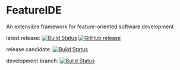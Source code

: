 # FeatureIDE
An extensible framework for feature-oriented software development

latest release: 
[![Build Status](https://travis-ci.org/FeatureIDE/FeatureIDE.svg?branch=master)](https://travis-ci.org/FeatureIDE/FeatureIDE) 
[![GitHub release](https://img.shields.io/github/release/tthuem/featureide.svg?style=flat-square)](https://github.com/FeatureIDE/FeatureIDE/releases/latest)

release candidate: 
[![Build Status](https://travis-ci.org/FeatureIDE/FeatureIDE.svg?branch=release)](https://travis-ci.org/FeatureIDE/FeatureIDE)

development branch: 
[![Build Status](https://travis-ci.org/FeatureIDE/FeatureIDE.svg?branch=develop)](https://travis-ci.org/FeatureIDE/FeatureIDE)
